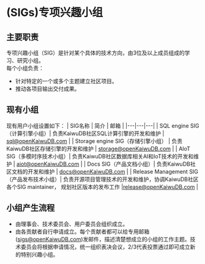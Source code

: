 # (SIGs)专项兴趣小组

## **主要职责**

专项兴趣小组（SIG）是针对某个具体的技术方向，由3位及以上成员组成的学习、研究小组。
<br>每个小组负责：
- 针对特定的一个或多个主题建立社区项目。
- 推动各项目输出交付成果。

## **现有小组**

现有用户小组设置如下：
|   SIG名称  |   简介  |  邮箱  |
|---|---|---|
| SQL engine SIG（计算引擎小组）| 负责KaiwuDB社区SQL计算引擎的开发和维护  | sql@openKaiwuDB.com  |
| Storage engine SIG（存储引擎小组）  | 负责KaiwuDB社区存储引擎的开发和维护  | storage@openKaiwuDB.com  |
| AIoT SIG（多模时序技术小组）| 负责KaiwuDB社区数据库相关AI和IoT技术的开发和维护  | aiot@openKaiwuDB.com  |
| Docs SIG（产品文档小组）| 负责KaiwuDB社区文档的开发和维护  | docs@openKaiwuDB.com  |
| Release Management SIG（产品发布技术小组）| 负责开源项目管理技术的开发和维护，协调KaiwuDB社区各个SIG maintainer， 规划社区版本的发布工作  |release@openKaiwuDB.com  |
## **小组产生流程**

- 由理事会、技术委员会、用户委员会组织成立。
- 由各贡献者自行申请成立。每个贡献者都可以给专用邮箱(sigs@openKaiwuDB.com)发邮件，描述清楚想成立的小组的工作主题。技术委员会将根据申请情况，统一组织表决会议，2/3代表投票通过即可成立新的特别兴趣小组。
